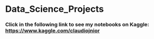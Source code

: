 # Data_Science_Projects

### Click in the following link to see my notebooks on Kaggle: <https://www.kaggle.com/claudiojnior>
